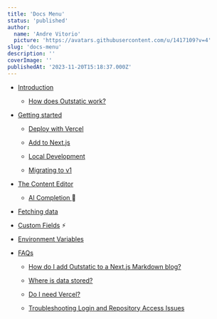 ```yaml
---
title: 'Docs Menu'
status: 'published'
author:
  name: 'Andre Vitorio'
  picture: 'https://avatars.githubusercontent.com/u/1417109?v=4'
slug: 'docs-menu'
description: ''
coverImage: ''
publishedAt: '2023-11-20T15:18:37.000Z'
---
```


- [Introduction](/docs/introduction)

  - [How does Outstatic work?](/docs/introduction#how-does-outstatic-work)

- [Getting started](/docs/getting-started)

  - [Deploy with Vercel](/docs/getting-started#deploy-with-vercel)

  - [Add to Next.js](/docs/getting-started#adding-outstatic-to-a-nextjs-website)

  - [Local Development](/docs/local-development)

  - [Migrating to v1](/docs/migrating-to-v1)

- [The Content Editor](/docs/the-content-editor)

  - [AI Completion ](/docs/the-content-editor#ai-completion)🤖

- [Fetching data](/docs/fetching-data)

- [Custom Fields](/docs/custom-fields) ⚡︎

- [Environment Variables](/docs/environment-variables)

- [FAQs](/docs/faqs)

  - [How do I add Outstatic to a Next.js Markdown blog?](/docs/faqs#i-already-have-a-nextjs-markdown-blog-how-do-i-start-using-outstatic)

  - [Where is data stored?](/docs/faqs#where-is-the-data-stored)

  - [Do I need Vercel?](/docs/faqs#can-i-host-my-outstatic-website-on-a-provider-other-than-vercel)

  - [Troubleshooting Login and Repository Access Issues](/docs/faqs#troubleshooting-login-and-repository-access-issues)